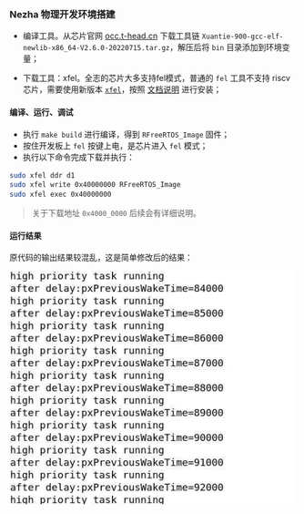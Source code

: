 ### Nezha 物理开发环境搭建
* 编译工具。从芯片官网 [occ.t-head.cn](https://occ.t-head.cn/community/download) 下载工具链 `Xuantie-900-gcc-elf-newlib-x86_64-V2.6.0-20220715.tar.gz`，解压后将 `bin` 目录添加到环境变量；

* 下载工具：xfel。全志的芯片大多支持fel模式，普通的 `fel` 工具不支持 riscv 芯片，需要使用新版本 [`xfel`](https://github.com/xboot/xfel)，按照 [文档说明](https://github.com/xboot/xfel/tree/master/docs/zh-cn#%E7%BC%96%E8%AF%91%E5%AE%89%E8%A3%85) 进行安装；

#### 编译、运行、调试
* 执行 `make build` 进行编译，得到 `RFreeRTOS_Image` 固件；
* 按住开发板上 `fel` 按键上电，是芯片进入 `fel` 模式；
* 执行以下命令完成下载并执行：
``` bash
sudo xfel ddr d1
sudo xfel write 0x40000000 RFreeRTOS_Image
sudo xfel exec 0x40000000
```

> 关于下载地址 `0x4000_0000` 后续会有详细说明。

#### 运行结果
原代码的输出结果较混乱，这是简单修改后的结果：

![nazha-first-run](./imgs/nazha-first-run.jpeg)

